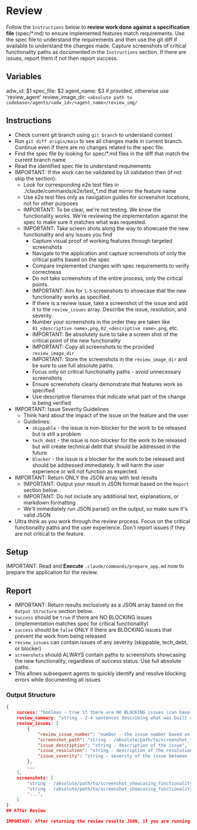 # Review

Follow the `Instructions` below to **review work done against a specification file** (spec/*.md) to ensure implemented features match requirements. Use the spec file to understand the requirements and then use the git diff if available to understand the changes made. Capture screenshots of critical functionality paths as documented in the `Instructions` section. If there are issues, report them if not then report success.

## Variables

adw_id: $1
spec_file: $2
agent_name: $3 if provided, otherwise use 'review_agent'
review_image_dir: `<absolute path to codebase>/agents/<adw_id>/<agent_name>/review_img/`

## Instructions

- Check current git branch using `git branch` to understand context
- Run `git diff origin/main` to see all changes made in current branch. Continue even if there are no changes related to the spec file.
- Find the spec file by looking for spec/*.md files in the diff that match the current branch name
- Read the identified spec file to understand requirements
- IMPORTANT: If the work can be validated by UI validation then (if not skip the section):
  - Look for corresponding e2e test files in ./claude/commands/e2e/test_*.md that mirror the feature name
  - Use e2e test files only as navigation guides for screenshot locations, not for other purposes
  - IMPORTANT: To be clear, we're not testing. We know the functionality works. We're reviewing the implementation against the spec to make sure it matches what was requested.
  - IMPORTANT: Take screen shots along the way to showcase the new functionality and any issues you find
    - Capture visual proof of working features through targeted screenshots
    - Navigate to the application and capture screenshots of only the critical paths based on the spec
    - Compare implemented changes with spec requirements to verify correctness
    - Do not take screenshots of the entire process, only the critical points.
    - IMPORTANT: Aim for `1-5` screenshots to showcase that the new functionality works as specified.
    - If there is a review issue, take a screenshot of the issue and add it to the `review_issues` array. Describe the issue, resolution, and severity.
    - Number your screenshots in the order they are taken like `01_<descriptive name>.png`, `02_<descriptive name>.png`, etc.
    - IMPORTANT: Be absolutely sure to take a screen shot of the critical point of the new functionality
    - IMPORTANT: Copy all screenshots to the provided `review_image_dir`
    - IMPORTANT: Store the screenshots in the `review_image_dir` and be sure to use full absolute paths.
    - Focus only on critical functionality paths - avoid unnecessary screenshots
    - Ensure screenshots clearly demonstrate that features work as specified
    - Use descriptive filenames that indicate what part of the change is being verified
- IMPORTANT: Issue Severity Guidelines
  - Think hard about the impact of the issue on the feature and the user
  - Guidelines:
    - `skippable` - the issue is non-blocker for the work to be released but is still a problem
    - `tech_debt` - the issue is non-blocker for the work to be released but will create technical debt that should be addressed in the future
    - `blocker` - the issue is a blocker for the work to be released and should be addressed immediately. It will harm the user experience or will not function as expected.
- IMPORTANT: Return ONLY the JSON array with test results
  - IMPORTANT: Output your result in JSON format based on the `Report` section below.
  - IMPORTANT: Do not include any additional text, explanations, or markdown formatting
  - We'll immediately run JSON.parse() on the output, so make sure it's valid JSON
- Ultra think as you work through the review process. Focus on the critical functionality paths and the user experience. Don't report issues if they are not critical to the feature.

## Setup

IMPORTANT: Read and **Execute** `.claude/commands/prepare_app.md` now to prepare the application for the review.

## Report

- IMPORTANT: Return results exclusively as a JSON array based on the `Output Structure` section below.
- `success` should be `true` if there are NO BLOCKING issues (implementation matches spec for critical functionality)
- `success` should be `false` ONLY if there are BLOCKING issues that prevent the work from being released
- `review_issues` can contain issues of any severity (skippable, tech_debt, or blocker)
- `screenshots` should ALWAYS contain paths to screenshots showcasing the new functionality, regardless of success status. Use full absolute paths.
- This allows subsequent agents to quickly identify and resolve blocking errors while documenting all issues

### Output Structure

```json
{
    success: "boolean - true if there are NO BLOCKING issues (can have skippable/tech_debt issues), false if there are BLOCKING issues",
    review_summary: "string - 2-4 sentences describing what was built and whether it matches the spec. Written as if reporting during a standup meeting. Example: 'The natural language query feature has been implemented with drag-and-drop file upload and interactive table display. The implementation matches the spec requirements for SQL injection protection and supports both CSV and JSON formats. Minor UI improvements could be made but all core functionality is working as specified.'",
    review_issues: [
        {
            "review_issue_number": "number - the issue number based on the index of this issue",
            "screenshot_path": "string - /absolute/path/to/screenshot_that_shows_review_issue.png",
            "issue_description": "string - description of the issue",
            "issue_resolution": "string - description of the resolution",
            "issue_severity": "string - severity of the issue between 'skippable', 'tech_debt', 'blocker'"
        },
        ...
    ],
    screenshots: [
        "string - /absolute/path/to/screenshot_showcasing_functionality.png",
        "string - /absolute/path/to/screenshot_showcasing_functionality.png",
        "...",
    ]
}
## After Review

IMPORTANT: After returning the review results JSON, if you are running as part of an automated workflow (like /adw_guide_review), you MUST automatically continue to the next step in that workflow without waiting for user input. Check your todo list and immediately proceed to the next pending task.
